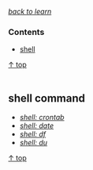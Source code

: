 [*back to learn*](https://github.com/malw2020/learn#contents)<br>

### Contents

- [shell](#shell-command)

[↑ top](#contents)
<br><br>


##  shell command

- [*shell: crontab*](https://github.com/malw2020/learn/tree/master/doc/shell/crontab)
- [*shell: date*](https://github.com/malw2020/learn/tree/master/doc/shell/date)
- [*shell: df*](https://github.com/malw2020/learn/tree/master/doc/shell/df)
- [*shell: du*](https://github.com/malw2020/learn/tree/master/doc/shell/du)


[↑ top](#contents)
<br><br>


